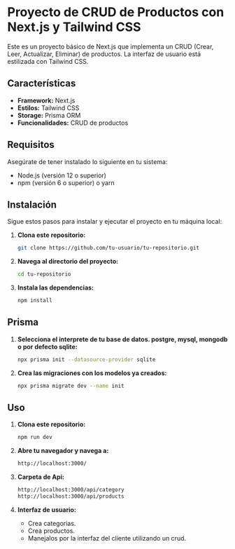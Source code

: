 # Proyecto de CRUD de Productos con Next.js y Tailwind CSS

Este es un proyecto básico de Next.js que implementa un CRUD (Crear, Leer, Actualizar, Eliminar) de productos. La interfaz de usuario está estilizada con Tailwind CSS.

## Características

- **Framework:** Next.js
- **Estilos:** Tailwind CSS
- **Storage:** Prisma ORM
- **Funcionalidades:** CRUD de productos

## Requisitos

Asegúrate de tener instalado lo siguiente en tu sistema:

- Node.js (versión 12 o superior)
- npm (versión 6 o superior) o yarn

## Instalación

Sigue estos pasos para instalar y ejecutar el proyecto en tu máquina local:

1. **Clona este repositorio:**

   ```bash
   git clone https://github.com/tu-usuario/tu-repositorio.git
   ```

2. **Navega al directorio del proyecto:**

   ```bash
   cd tu-repositorio
   ```

3. **Instala las dependencias:**
   ```bash
   npm install
   ```

## Prisma

1. **Selecciona el interprete de tu base de datos. postgre, mysql, mongodb o por defecto sqlite:**

   ```bash
   npx prisma init --datasource-provider sqlite
   ```

2. **Crea las migraciones con los modelos ya creados:**

   ```bash
   npx prisma migrate dev --name init
   ```

## Uso

1. **Clona este repositorio:**
   ```bash
   npm run dev
   ```
2. **Abre tu navegador y navega a:**

   ```bash
   http://localhost:3000/
   ```

3. **Carpeta de Api:**

   ```bash
   http://localhost:3000/api/category
   http://localhost:3000/api/products
   ```

4. **Interfaz de usuario:**
   - Crea categorias.
   - Crea productos.
   - Manejalos por la interfaz del cliente utilizando un crud.
